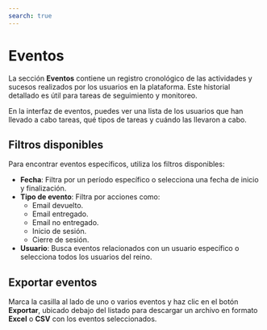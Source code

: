 ```yaml
---
search: true
---
```


# Eventos

La sección **Eventos** contiene un registro cronológico de las actividades y sucesos realizados por los usuarios en la plataforma. Este historial detallado es útil para tareas de seguimiento y monitoreo.

En la interfaz de eventos, puedes ver una lista de los usuarios que han llevado a cabo tareas, qué tipos de tareas y cuándo las llevaron a cabo.

## Filtros disponibles

Para encontrar eventos específicos, utiliza los filtros disponibles:

- **Fecha**: Filtra por un período específico o selecciona una fecha de inicio y finalización.
- **Tipo de evento**: Filtra por acciones como:
  - Email devuelto.
  - Email entregado.
  - Email no entregado.
  - Inicio de sesión.
  - Cierre de sesión.
- **Usuario**: Busca eventos relacionados con un usuario específico o selecciona todos los usuarios del reino.

## Exportar eventos

Marca la casilla al lado de uno o varios eventos y haz clic en el botón **Exportar**, ubicado debajo del listado para descargar un archivo en formato **Excel** o **CSV** con los eventos seleccionados.